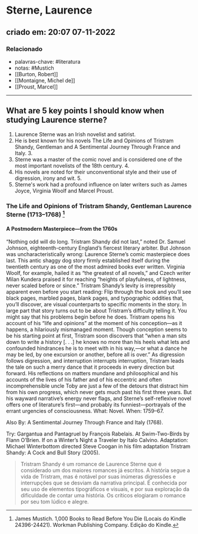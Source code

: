 # Sterne, Laurence
## criado em: 20:07 07-11-2022

### Relacionado
- palavras-chave: #literatura 
- notas: #Mustich 
- [[Burton, Robert]]
- [[Montaigne, Michel de]]
- [[Proust, Marcel]]
---
## What are 5 key points I should know when studying Laurence sterne? 
1. Laurence Sterne was an Irish novelist and satirist. 
2. He is best known for his novels The Life and Opinions of Tristram Shandy, Gentleman and A Sentimental Journey Through France and Italy. 3. 
3. Sterne was a master of the comic novel and is considered one of the most important novelists of the 18th century. 4. 
4. His novels are noted for their unconventional style and their use of digression, irony and wit. 5. 
5. Sterne's work had a profound influence on later writers such as James Joyce, Virginia Woolf and Marcel Proust.


### The Life and Opinions of Tristram Shandy, Gentleman Laurence Sterne (1713–1768) [^1]
#### A Postmodern Masterpiece—from the 1760s

“Nothing odd will do long. Tristram Shandy did not last,” noted Dr. Samuel Johnson, eighteenth-century England’s fiercest literary arbiter. But Johnson was uncharacteristically wrong: Laurence Sterne’s comic masterpiece does last. This antic shaggy dog story firmly established itself during the twentieth century as one of the most admired books ever written. Virginia Woolf, for example, hailed it as “the greatest of all novels,” and Czech writer Milan Kundera praised it for reaching “heights of playfulness, of lightness, never scaled before or since.” Tristram Shandy’s levity is irrepressibly apparent even before you start reading: Flip through the book and you’ll see black pages, marbled pages, blank pages, and typographic oddities that, you’ll discover, are visual counterparts to specific moments in the story. In large part that story turns out to be about Tristram’s difficulty telling it. You might say that his problems begin before he does. Tristram opens his account of his “life and opinions” at the moment of his conception—as it happens, a hilariously mismanaged moment. Though conception seems to be his starting point at first, Tristram soon discovers that “when a man sits down to write a history [. . .] he knows no more than his heels what lets and confounded hindrances he is to meet with in his way,—or what a dance he may be led, by one excursion or another, before all is over.” As digression follows digression, and interruption interrupts interruption, Tristram leads the tale on such a merry dance that it proceeds in every direction but forward. His reflections on matters mundane and philosophical and his accounts of the lives of his father and of his eccentric and often incomprehensible uncle Toby are just a few of the detours that distract him from his own progress, which never gets much past his first three years. But his wayward narrative’s energy never flags, and Sterne’s self-reflexive novel offers one of literature’s first—and probably its funniest—portrayals of the errant urgencies of consciousness. What: Novel. When: 1759–67. 

Also By: A Sentimental Journey Through France and Italy (1768). 

Try: Gargantua and Pantagruel by François Rabelais. At Swim-Two-Birds by Flann O’Brien. If on a Winter’s Night a Traveler by Italo Calvino. 
Adaptation: Michael Winterbottom directed Steve Coogan in his film adaptation Tristram Shandy: A Cock and Bull Story (2005).



[^1]:  James Mustich. 1,000 Books to Read Before You Die (Locais do Kindle 24396-24421). Workman Publishing Company. Edição do Kindle. 

>Tristram Shandy é um romance de Laurence Sterne que é considerado um dos maiores romances já escritos. A história segue a vida de Tristram, mas é notável por suas inúmeras digressões e interrupções que se desviam da narrativa principal. É conhecida por seu uso de elementos tipográficos e visuais, e por sua exploração da dificuldade de contar uma história. Os críticos elogiaram o romance por seu tom lúdico e alegre.